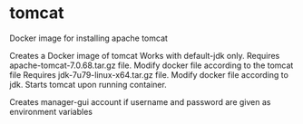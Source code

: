 # tomcat
Docker image for installing apache tomcat

Creates a Docker image of tomcat
Works with default-jdk only.
Requires apache-tomcat-7.0.68.tar.gz file. Modify docker file according to the tomcat file
Requires jdk-7u79-linux-x64.tar.gz file. Modify docker file according to jdk.
Starts tomcat upon running container.

Creates manager-gui account if username and password are given as environment variables
